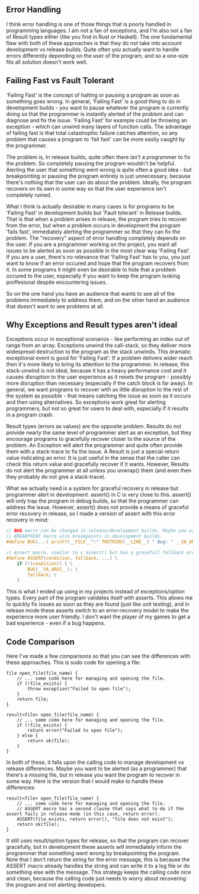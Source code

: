 ## Error Handling

I think error handling is one of those things that is poorly handled in programming languages. I am not a fan of exceptions, and I'm also not a fan of Result types either (like you find in Rust or Haskell). The one fundamental flaw with both of these approaches is that they do not take into account development vs release builds. Quite often you actually want to handle errors differently depending on the user of the program, and so a one-size fits all solution doesn't work well.

## Failing Fast vs Fault Tolerant

'Failing Fast' is the concept of halting or pausing a program as soon as something goes wrong. In general, 'Failing Fast' is a good thing to do in development builds - you want to pause whatever the program is currently doing so that the programmer is instantly alerted of the problem and can diagnose and fix the issue. 'Failing Fast' for example could be throwing an exception - which can unwind many layers of function calls. The advantage of failing fast is that total catastrophic failure catches attention, so any problem that causes a program to 'fail fast' can be more easily caught by the programmer. 

The problem is, In release builds, quite often there isn't a programmer to fix the problem. So completely pausing the program wouldn't be helpful. Alerting the user that something went wrong is quite often a good idea - but breakpointing or pausing the program entirely is just unnecessary, because there's nothing that the user can do about the problem. Ideally, the program recovers on its own in some way so that the user experience isn't completely ruined. 

What I think is actually desirable in many cases is for programs to be 'Failing Fast' in development builds but 'Fault tolerant' in Release builds. That is that when a problem arises in release, the program tries to recover from the error, but when a problem occurs in development the program 'fails fast', immediately alerting the programmer so that they can fix the problem. The "recovery" aspect of error handling completely depends on the user. If you are a programmer working on the project, you want all issues to be alerted as soon as possible in the most clear way 'Failing Fast'. If you are a user, there's no relevance that 'Failing Fast' has to you, you just want to know if an error occured and hope that the program recovers from it. In some programs it might even be desirable to hide that a problem occured to the user, especially if you want to keep the program looking proffesional despite encountering issues.

So on the one hand you have an audience that wants to see all of the problems immediately to address them, and on the other hand an audience that doesn't want to see problems at all. 

## Why Exceptions and Result types aren't ideal

Exceptions occur in exceptional scenarios - like performing an index out of range from an array. Exceptions unwind the call-stack, so they deliver more widespread destruction to the program as the stack unwinds. This dramatic exceptional event is good for 'Failing Fast': If a problem delivers wider reach then it's more likely to bring its attention to the programmer. In release, this stack-unwind is not ideal, because it has a heavy performance cost and it causes disruption to the user experience as it resets the program - possibly more disruption than necessary (especially if the catch block is far away). In general, we want programs to recover with as little disruption to the rest of the system as possible - that means catching the issue as soon as it occurs and then using alternatives. So exceptions work great for alerting programmers, but not so great for users to deal with, especially if it results in a program crash. 

Result types (errors as values) are the opposite problem. Results do not provide nearly the same level of programmer alert as an exception, but they encourage programs to gracefully recover closer to the source of the problem. An Exception will alert the programmer and quite often provide them with a stack-trace to fix the issue. A Result is just a special return value indicating an error. It is just useful in the sense that the caller can check this return value and gracefully recover if it wants. However, Results do not alert the programmer at all unless you unwrap() them (and even then they probably do not give a stack-trace).

What we actually need is a system for graceful recovery in release but programmer alert in development. assert() in C is very close to this. assert() will only trap the program in debug builds, so that the programmer can address the issue. However, assert() does not provide a means of graceful error recovery in release, so I made a version of assert with this error recovery in mind:

``` C
// BUG macro can be changed in release/development builds. Maybe you want to alert the user of the bug or write it to a log file?
// BREAKPOINT macro also breakpoints in development builds.
#define BUG(...) printf(__FILE__":" TOSTRING(__LINE__) " Bug: " __VA_ARGS__); fflush(stdout); BREAKPOINT()

// Assert macro, similar to c assert() but has a gracefull fallback error-recovery for release mode. 
#define ASSERT(condition, fallback, ...) \
    if (!(condition)) { \
        BUG(__VA_ARGS__); \
        fallback; \
    }
```
This is what I ended up using in my projects instead of exceptions/option types. Every part of the program validates itself with asserts. This allows me to quickly fix issues as soon as they are found (just like unit testing), and in release mode these asserts switch to an error-recovery model to make the experience more user friendly. I don't want the player of my games to get a bad experience - even if a bug happens.  

## Code Comparison

Here I've made a few comparisons so that you can see the differences with these approaches. This is sudo code for opening a file:

```
file open_file(file_name) {
    // ... some code here for managing and opening the file.
    if (!file_exists) {
        throw exception("Failed to open file");
    }
    return file;
}
```

```
result<file> open_file(file_name) {
    // ... some code here for managing and opening the file.
    if (!file_exists) {
        return error("Failed to open file");
    } else {
        return ok(file);
    }
}
```
In both of these, it falls upon the calling code to manage development vs release differences. Maybe you want to be alerted (as a programmer) that there's a missing file, but in release you want the program to recover in some way. Here is the version that I would make to handle these differences: 
```
result<file> open_file(file_name) {
    // ... some code here for managing and opening the file.
    // ASSERT macro has a second clause that says what to do if the assert fails in release-mode (in this case, return error).
    ASSERT(file_exists, return error(), "file does not exist");
    return ok(file);
}
```
It still uses result/option types for release, so that the program can recover gracefully, but in development these asserts will immediately inform the programmer that something went wrong by breakpointing the program. Note that I don't return the string for the error message, this is because the ASSERT macro already handles the string and can write it to a log file or do something else with the message. This strategy keeps the calling code nice and clean, because the calling code just needs to worry about recovering the program and not alerting developers. 

